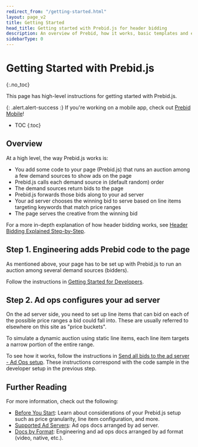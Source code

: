 ```yaml
---
redirect_from: "/getting-started.html"
layout: page_v2
title: Getting Started
head_title: Getting started with Prebid.js for header bidding
description: An overview of Prebid, how it works, basic templates and examples, and more.
sidebarType: 0
---
```




# Getting Started with Prebid.js
{:.no_toc}

This page has high-level instructions for getting started with Prebid.js.

{: .alert.alert-success :}
If you're working on a mobile app, check out [Prebid Mobile]({{site.baseurl}}/prebid-mobile)!

* TOC
{:toc}

## Overview

At a high level, the way Prebid.js works is:

- You add some code to your page (Prebid.js) that runs an auction among a few demand sources to show ads on the page
- Prebid.js calls each demand source in (default random) order
- The demand sources return bids to the page
- Prebid.js forwards those bids along to your ad server
- Your ad server chooses the winning bid to serve based on line items targeting keywords that match price ranges
- The page serves the creative from the winning bid

For a more in-depth explanation of how header bidding works, see [Header Bidding Explained Step-by-Step](http://www.adopsinsider.com/header-bidding/header-bidding-step-by-step/).

## Step 1. Engineering adds Prebid code to the page

As mentioned above, your page has to be set up with Prebid.js to run an auction among several demand sources (bidders).

Follow the instructions in [Getting Started for Developers]({{site.baseurl}}/dev-docs/getting-started.html).

## Step 2. Ad ops configures your ad server

On the ad server side, you need to set up line items that can bid on each of the possible price ranges a bid could fall into.  These are usually referred to elsewhere on this site as "price buckets".

To simulate a dynamic auction using static line items, each line item targets a narrow portion of the entire range.

To see how it works, follow the instructions in [Send all bids to the ad server - Ad Ops setup]({{site.baseurl}}/adops/send-all-bids-adops.html).  These instructions correspond with the code sample in the developer setup in the previous step.

## Further Reading

For more information, check out the following:

+ [Before You Start](/overview/getting-started.html): Learn about considerations of your Prebid.js setup such as price granularity, line item configuration, and more.
+ [Supported Ad Servers](/adops/before-you-start.html#supported-ad-servers): Ad ops docs arranged by ad server.
+ [Docs by Format](/dev-docs/docs-by-format.html): Engineering and ad ops docs arranged by ad format (video, native, etc.).
